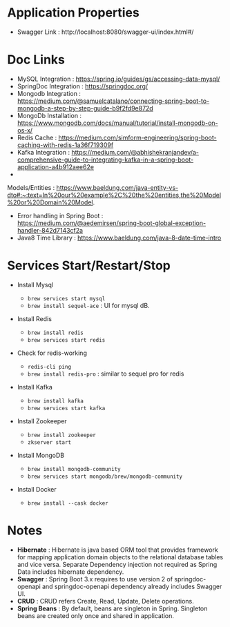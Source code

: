 # Application Properties

- Swagger Link : http://localhost:8080/swagger-ui/index.html#/

# Doc Links

- MySQL Integration : https://spring.io/guides/gs/accessing-data-mysql/
- SpringDoc Integration : https://springdoc.org/
- Mongodb
  Integration : https://medium.com/@samuelcatalano/connecting-spring-boot-to-mongodb-a-step-by-step-guide-b9f2fd9e872d
- MongoDb Installation : https://www.mongodb.com/docs/manual/tutorial/install-mongodb-on-os-x/
- Redis Cache : https://medium.com/simform-engineering/spring-boot-caching-with-redis-1a36f719309f
- Kafka
  Integration : https://medium.com/@abhishekranjandev/a-comprehensive-guide-to-integrating-kafka-in-a-spring-boot-application-a4b912aee62e
-

Models/Entities : https://www.baeldung.com/java-entity-vs-dto#:~:text=In%20our%20example%2C%20the%20entities,the%20Model%20or%20Domain%20Model.

- Error handling in Spring
  Boot : https://medium.com/@aedemirsen/spring-boot-global-exception-handler-842d7143cf2a
- Java8 Time Library : https://www.baeldung.com/java-8-date-time-intro

# Services Start/Restart/Stop

- Install Mysql 
  - `brew services start mysql`
  - `brew install sequel-ace` : UI for mysql dB.

- Install Redis
  - `brew install redis`
  - `brew services start redis`

- Check for redis-working
  - `redis-cli ping`
  - `brew install redis-pro` : similar to sequel pro for redis

- Install Kafka
  - `brew install kafka`
  - `brew services start kafka`

- Install Zookeeper
  - `brew install zookeeper`
  - `zkserver start`

- Install MongoDB
  - `brew install mongodb-community`
  - `brew services start mongodb/brew/mongodb-community`

- Install Docker
  - `brew install --cask docker`

# Notes

- **Hibernate** : Hibernate is java based ORM tool that provides framework for mapping application domain objects to
  the relational database tables and vice versa. Separate Dependency injection not required as
  Spring Data includes hibernate dependency.
- **Swagger** : Spring Boot 3.x requires to use version 2 of springdoc-openapi and springdoc-openapi dependency
  already includes Swagger UI.
- **CRUD** : CRUD refers Create, Read, Update, Delete operations.
- **Spring Beans** : By default, beans are singleton in Spring. Singleton beans are created only once and shared in
  application.